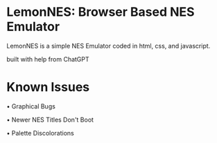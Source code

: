 # LemonNES: Browser Based NES Emulator
LemonNES is a simple NES Emulator coded in html, css, and javascript. 

built with help from ChatGPT

# Known Issues

• Graphical Bugs

• Newer NES Titles Don't Boot

• Palette Discolorations

